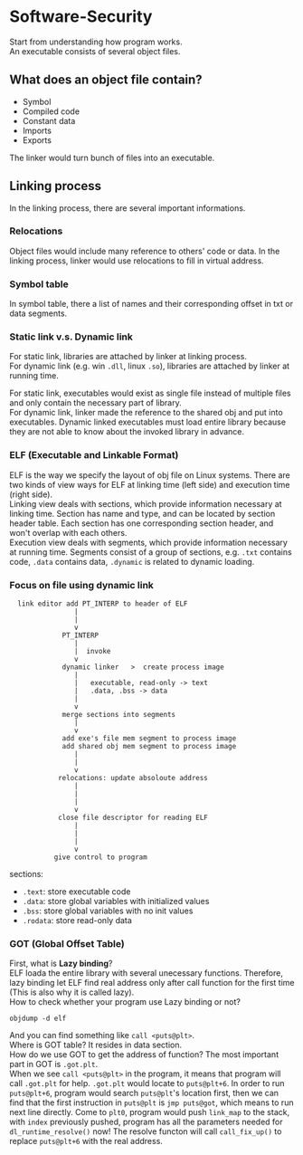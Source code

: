 # Software-Security
Start from understanding how program works.  
An executable consists of several object files.

## What does an object file contain?
* Symbol
* Compiled code
* Constant data
* Imports
* Exports

The linker would turn bunch of files into an executable.

## Linking process
In the linking process, there are several important informations.  
### Relocations
Object files would include many reference to others' code or data. In the linking process, linker would use relocations to fill in virtual address.

### Symbol table
In symbol table, there a list of names and their corresponding offset in txt or data segments.

### Static link v.s. Dynamic link
![]()  
![]()  
For static link, libraries are attached by linker at linking process.  
For dynamic link (e.g. win `.dll`, linux `.so`), libraries are attached by linker at running time.  

For static link, executables would exist as single file instead of multiple files and only contain the necessary part of library.  
For dynamic link, linker made the reference to the shared obj and put into executables. Dynamic linked executables must load entire library because they are not able to know about the invoked library in advance.

### ELF (Executable and Linkable Format)
![]()  
ELF is the way we specify the layout of obj file on Linux systems. There are two kinds of view ways for ELF at linking time (left side) and execution time (right side).  
Linking view deals with sections, which provide information necessary at linking time. Section has name and type, and can be located by section header table. Each section has one corresponding section header, and won't overlap with each others.  
Execution view deals with segments, which provide information necessary at running time. Segments consist of a group of sections, e.g. `.txt` contains code, `.data` contains data, `.dynamic` is related to dynamic loading.

### Focus on file using dynamic link
```
  link editor add PT_INTERP to header of ELF
                |
                |
                v
             PT_INTERP
                |
                |  invoke
                v
             dynamic linker   >  create process image
                |
                |   executable, read-only -> text
                |   .data, .bss -> data
                |
                v
             merge sections into segments
                |
                v
             add exe's file mem segment to process image
             add shared obj mem segment to process image
                |
                |
                v
            relocations: update absoloute address
                |
                |
                |
                v
            close file descriptor for reading ELF
                |
                |
                |
                v
           give control to program
```
sections:  
* `.text`: store executable code
* `.data`: store global variables with initialized values
* `.bss`: store global variables with no init values
* `.rodata`: store read-only data

### GOT (Global Offset Table)
First, what is **Lazy binding**?  
ELF loada the entire library with several unecessary functions. Therefore, lazy binding let ELF find real address only after call function for the first time (This is also why it is called lazy).  
How to check whether your program use Lazy binding or not?  
```
objdump -d elf
```
And you can find something like `call <puts@plt>`.  
Where is GOT table? It resides in data section.  
How do we use GOT to get the address of function? The most important part in GOT is `.got.plt`.  
![]()  
When we see `call <puts@plt>` in the program, it means that program will call `.got.plt` for help. `.got.plt` would locate to `puts@plt+6`. In order to run `puts@plt+6`, program would search `puts@plt`'s location first, then we can find that the first instruction in `puts@plt` is `jmp puts@got`, which means to run next line directly. Come to `plt0`, program would push `link_map` to the stack, with `index` previously pushed, program has all the parameters needed for `dl_runtime_resolve()` now! The resolve functon will call `call_fix_up()` to replace `puts@plt+6` with the real address.
